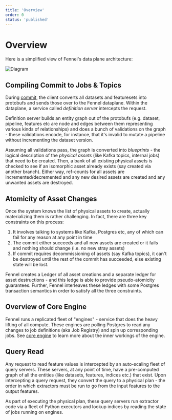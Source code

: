 ```yaml
---
title: 'Overview'
order: 0
status: 'published'
---
```


# Overview

Here is a simplified view of Fennel's data plane architecture:

![Diagram](/assets/architecture_overview.jpg)


## Compiling Commit to Jobs & Topics

During [commit](/api-reference/client/commit), the client converts all datasets
and featuresets into protobufs and sends those over to the Fennel dataplane. 
Within the dataplane, a service called _definition server_ intercepts the 
request. 

Definition server builds an entity graph out of the protobufs (e.g. dataset, pipeline,
features etc are node and edges between them representing various kinds of 
relationships) and does a bunch of validations on the graph - these validations
encode, for instance, that it's invalid to mutate a pipeline without incrementing
the dataset version.

Assuming all validations pass, the graph is converted into _blueprints_ - the 
logical description of the _physical assets_ (like Kafka topics, internal jobs)
that need to be created. Then, a bank of all existing physical assets is checked
to see if an isomorphic asset already exists (say created via another branch). 
Either way, ref-counts for all assets are incremented/decremented and any new 
desired assets are created and any unwanted assets are destroyed.

## Atomicity of Asset Changes

Once the system knows the list of physical assets to create, actually materializing
them is rather challenging. In fact, there are three key constraints on this
process:

1. It involves talking to systems like Kafka, Postgres etc, any of which can fail
   for any reason at any point in time
2. The commit either succeeds and all new assets are created or it fails and 
   nothing should change (i.e. no new stray assets)
3. If commit requires decommissioning of assets (say Kafka topics), it can't be 
   destroyed until the rest of the commit has succeeded, else existing state will
   be lost.

Fennel creates a Ledger of all asset creations and a separate ledger for asset
destructions - and this ledge is able to provide pseudo-atomicity guarantees. 
Further, Fennel interleaves these ledges with some Postgres transaction 
semantics in order to satisfy all the three constraints.


## Overview of Core Engine

Fennel runs a replicated fleet of "engines" - service that does the heavy lifting
of all compute. These engines are polling Postgres to read any changes to job
definitions (aka Job Registry) and spin up corresponding jobs. See [core engine](/architecture/core-engine)
to learn more about the inner workings of the engine.

## Query Read

Any request to read feature values is intercepted by an auto-scaling fleet of
query servers. These servers, at any point of time, have a pre-computed graph of all
the entities (like datasets, features, indices etc.) that exist. Upon intercepting
a query request, they convert the query to a physical plan - the order in which
extractors must be run to go from the input features to the output features.

As part of executing the physical plan, these query servers run extractor code
via a fleet of Python executors and lookup indices by reading the state of jobs
running on engines.